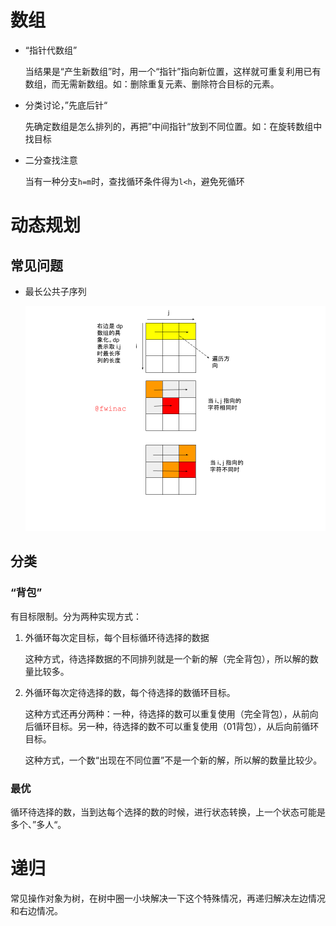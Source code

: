 # 数组

- “指针代数组”

  当结果是“产生新数组”时，用一个“指针”指向新位置，这样就可重复利用已有数组，而无需新数组。如：删除重复元素、删除符合目标的元素。

- 分类讨论，”先底后针“

  先确定数组是怎么排列的，再把”中间指针“放到不同位置。如：在旋转数组中找目标

- 二分查找注意

  当有一种分支`h=m`时，查找循环条件得为`l<h`，避免死循环

# 动态规划

## 常见问题

- 最长公共子序列

  <div align="center"><img src="pics/201907310801.png" width=600/></div>
## 分类

### “背包”

有目标限制。分为两种实现方式：

1. 外循环每次定目标，每个目标循环待选择的数据

   这种方式，待选择数据的不同排列就是一个新的解（完全背包），所以解的数量比较多。

2. 外循环每次定待选择的数，每个待选择的数循环目标。

   这种方式还再分两种：一种，待选择的数可以重复使用（完全背包），从前向后循环目标。另一种，待选择的数不可以重复使用（01背包），从后向前循环目标。

   这种方式，一个数“出现在不同位置”不是一个新的解，所以解的数量比较少。

### 最优

循环待选择的数，当到达每个选择的数的时候，进行状态转换，上一个状态可能是多个、”多人“。



# 递归

常见操作对象为树，在树中圈一小块解决一下这个特殊情况，再递归解决左边情况和右边情况。
